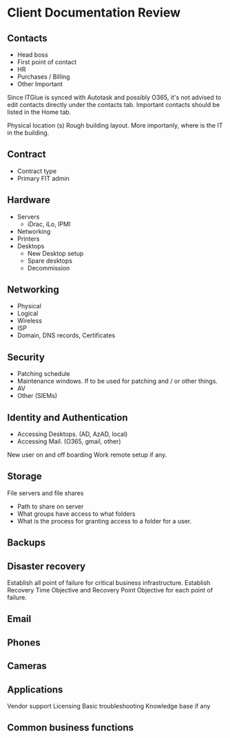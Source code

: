 # Client Documentation Review

## Contacts

- Head boss
- First point of contact
- HR
- Purchases / Billing
- Other Important

Since ITGlue is synced with Autotask and possibly O365, it's not advised to edit contacts directly under the contacts tab. Important contacts should be listed in the Home tab.

Physical location (s)
Rough building layout. More importanly, where is the IT in the building.

## Contract

- Contract type
- Primary FIT admin

## Hardware

- Servers
  - iDrac, iLo, IPMI
- Networking
- Printers
- Desktops
  - New Desktop setup
  - Spare desktops
  - Decommission

## Networking

- Physical
- Logical
- Wireless
- ISP
- Domain, DNS records, Certificates

## Security

- Patching schedule
- Maintenance windows. If to be used for patching and / or other things.  
- AV
- Other (SIEMs)

## Identity and Authentication

- Accessing Desktops. (AD, AzAD, local)
- Accessing Mail. (O365, gmail, other)

New user on and off boarding
Work remote setup if any.

## Storage

File servers and file shares

- Path to share on server
- What groups have access to what folders
- What is the process for granting access to a folder for a user.

## Backups

## Disaster recovery

Establish all point of failure for critical business infrastructure.
Establish Recovery Time Objective and Recovery Point Objective for each point of failure.

## Email

## Phones

## Cameras

## Applications

Vendor support
Licensing
Basic troubleshooting
Knowledge base if any

## Common business functions
